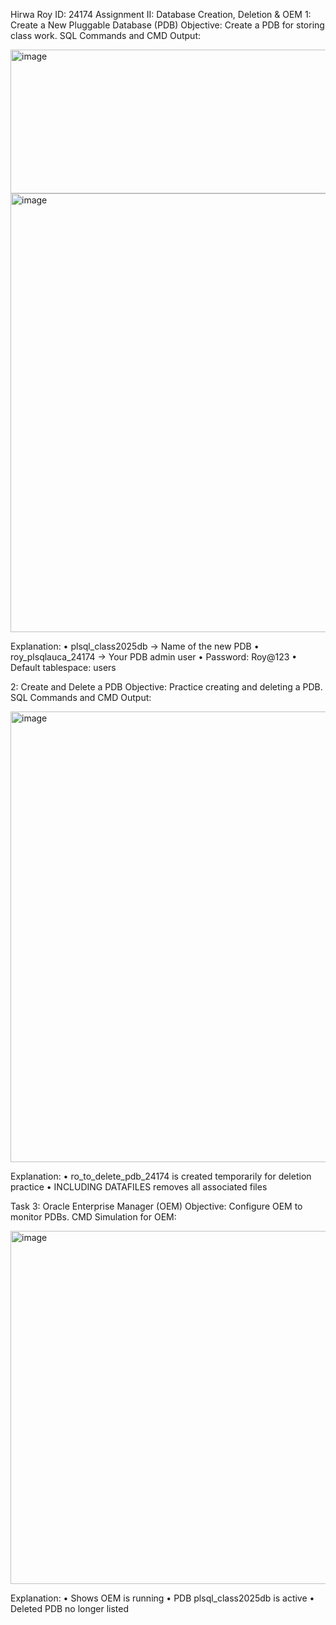 Hirwa Roy ID: 24174
Assignment II: Database Creation, Deletion & OEM
1: Create a New Pluggable Database (PDB)
Objective: Create a PDB for storing class work.
SQL Commands and CMD Output:


<img width="975" height="230" alt="image" src="https://github.com/user-attachments/assets/4b8eb1fa-2abe-47c9-9732-d4bfc0ed5749" />
<img width="975" height="702" alt="image" src="https://github.com/user-attachments/assets/53c4cba7-632b-47bc-8676-3042b0a8bd81" />


Explanation:
•	plsql_class2025db → Name of the new PDB
•	roy_plsqlauca_24174 → Your PDB admin user
•	Password: Roy@123
•	Default tablespace: users

2: Create and Delete a PDB
Objective: Practice creating and deleting a PDB.
SQL Commands and CMD Output:


 <img width="975" height="721" alt="image" src="https://github.com/user-attachments/assets/c737fe69-de91-466c-9828-5a8a3f0a30d1" />

 
Explanation:
•	ro_to_delete_pdb_24174 is created temporarily for deletion practice
•	INCLUDING DATAFILES removes all associated files

Task 3: Oracle Enterprise Manager (OEM)
Objective: Configure OEM to monitor PDBs.
CMD Simulation for OEM:


 <img width="975" height="565" alt="image" src="https://github.com/user-attachments/assets/086d76fd-5552-4c02-a7f6-f547e659e227" />

Explanation:
•	Shows OEM is running
•	PDB plsql_class2025db is active
•	Deleted PDB no longer listed



